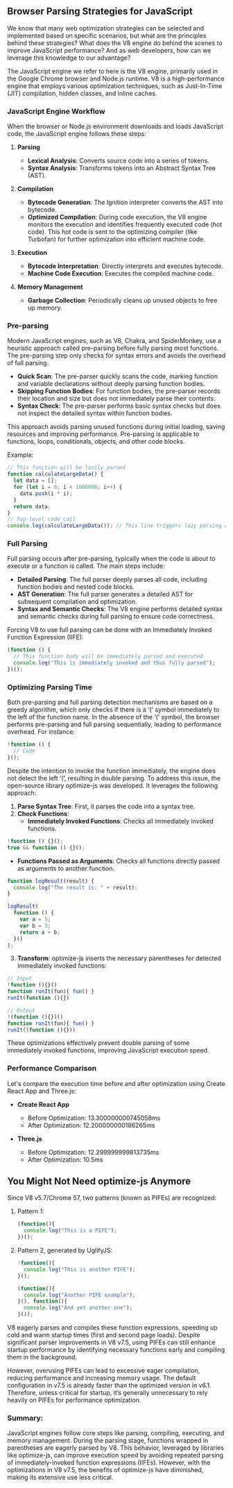 ## Browser Parsing Strategies for JavaScript

We know that many web optimization strategies can be selected and implemented based on specific scenarios, but what are the principles behind these strategies? What does the V8 engine do behind the scenes to improve JavaScript performance? And as web developers, how can we leverage this knowledge to our advantage?

The JavaScript engine we refer to here is the V8 engine, primarily used in the Google Chrome browser and Node.js runtime. V8 is a high-performance engine that employs various optimization techniques, such as Just-In-Time (JIT) compilation, hidden classes, and inline caches.

### JavaScript Engine Workflow

When the browser or Node.js environment downloads and loads JavaScript code, the JavaScript engine follows these steps:

1. **Parsing**
   - **Lexical Analysis**: Converts source code into a series of tokens.
   - **Syntax Analysis**: Transforms tokens into an Abstract Syntax Tree (AST).

2. **Compilation**
   - **Bytecode Generation**: The Ignition interpreter converts the AST into bytecode.
   - **Optimized Compilation**: During code execution, the V8 engine monitors the execution and identifies frequently executed code (hot code). This hot code is sent to the optimizing compiler (like Turbofan) for further optimization into efficient machine code.

3. **Execution**
   - **Bytecode Interpretation**: Directly interprets and executes bytecode.
   - **Machine Code Execution**: Executes the compiled machine code.

4. **Memory Management**
   - **Garbage Collection**: Periodically cleans up unused objects to free up memory.

### Pre-parsing

Modern JavaScript engines, such as V8, Chakra, and SpiderMonkey, use a heuristic approach called pre-parsing before fully parsing most functions. The pre-parsing step only checks for syntax errors and avoids the overhead of full parsing.

- **Quick Scan**: The pre-parser quickly scans the code, marking function and variable declarations without deeply parsing function bodies.
- **Skipping Function Bodies**: For function bodies, the pre-parser records their location and size but does not immediately parse their contents.
- **Syntax Check**: The pre-parser performs basic syntax checks but does not inspect the detailed syntax within function bodies.

This approach avoids parsing unused functions during initial loading, saving resources and improving performance. Pre-parsing is applicable to functions, loops, conditionals, objects, and other code blocks.

Example:

```js
// This function will be lazily parsed
function calculateLargeData() {
  let data = [];
  for (let i = 0; i < 1000000; i++) {
    data.push(i * i);
  }
  return data;
}
// Top-level code call
console.log(calculateLargeData()); // This line triggers lazy parsing of calculateLargeData
```

### Full Parsing

Full parsing occurs after pre-parsing, typically when the code is about to execute or a function is called. The main steps include:

- **Detailed Parsing**: The full parser deeply parses all code, including function bodies and nested code blocks.
- **AST Generation**: The full parser generates a detailed AST for subsequent compilation and optimization.
- **Syntax and Semantic Checks**: The V8 engine performs detailed syntax and semantic checks during full parsing to ensure code correctness.

Forcing V8 to use full parsing can be done with an Immediately Invoked Function Expression (IIFE):

```js
(function () {
  // This function body will be immediately parsed and executed
  console.log("This is immediately invoked and thus fully parsed");
})();
```

### Optimizing Parsing Time

Both pre-parsing and full parsing detection mechanisms are based on a greedy algorithm, which only checks if there is a ‘(’ symbol immediately to the left of the function name. In the absence of the ‘(’ symbol, the browser performs pre-parsing and full parsing sequentially, leading to performance overhead. For instance:

```js
!function () {
  // Code
}();
```

Despite the intention to invoke the function immediately, the engine does not detect the left ‘(’, resulting in double parsing. To address this issue, the open-source library optimize-js was developed. It leverages the following approach:

1. **Parse Syntax Tree**: First, it parses the code into a syntax tree.
2. **Check Functions**:
   - **Immediately Invoked Functions**: Checks all immediately invoked functions.

```js
!function () {}();
true && function () {}();
```

- **Functions Passed as Arguments**: Checks all functions directly passed as arguments to another function.

```js
function logResult(result) {
  console.log("The result is: " + result);
}

logResult(
  function () {
    var a = 5;
    var b = 3;
    return a + b;
  }()
);
```

3. **Transform**: optimize-js inserts the necessary parentheses for detected immediately invoked functions:

```js
// Input
!function (){}()
function runIt(fun){ fun() }
runIt(function (){})

// Output
!(function (){})()
function runIt(fun){ fun() }
runIt((function (){}))
```

These optimizations effectively prevent double parsing of some immediately invoked functions, improving JavaScript execution speed.

### Performance Comparison

Let's compare the execution time before and after optimization using Create React App and Three.js:

- **Create React App**
  - Before Optimization: 13.300000000745058ms
  - After Optimization: 12.200000000186265ms

- **Three.js**
  - Before Optimization: 12.299999999813735ms
  - After Optimization: 10.5ms

## You Might Not Need optimize-js Anymore

Since V8 v5.7/Chrome 57, two patterns (known as PIFEs) are recognized:

1. Pattern 1:
    ```js
    (function(){
      console.log("This is a PIFE");
    })();
    ```

2. Pattern 2, generated by UglifyJS:
    ```js
    !function(){
      console.log("This is another PIFE");
    }();

    (function(){
      console.log("Another PIFE example");
    }(), function(){
      console.log("And yet another one");
    }());
    ```

V8 eagerly parses and compiles these function expressions, speeding up cold and warm startup times (first and second page loads). Despite significant parser improvements in V8 v7.5, using PIFEs can still enhance startup performance by identifying necessary functions early and compiling them in the background.

However, overusing PIFEs can lead to excessive eager compilation, reducing performance and increasing memory usage. The default configuration in v7.5 is already faster than the optimized version in v6.1. Therefore, unless critical for startup, it’s generally unnecessary to rely heavily on PIFEs for performance optimization.

### Summary:

JavaScript engines follow core steps like parsing, compiling, executing, and memory management. During the parsing stage, functions wrapped in parentheses are eagerly parsed by V8. This behavior, leveraged by libraries like optimize-js, can improve execution speed by avoiding repeated parsing of immediately-invoked function expressions (IIFEs). However, with the optimizations in V8 v7.5, the benefits of optimize-js have diminished, making its extensive use less critical.